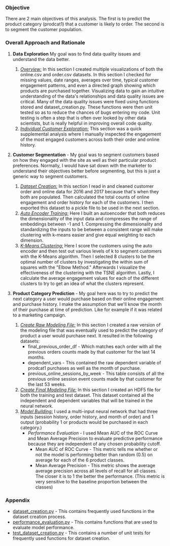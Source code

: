  ### Objective
There are 2 main objectives of this analysis. The first is to predict the product category (prodcat1) that a customer is likely to order. The second is to segment the customer population. 

### Overall Approach and Rationale 
 1. **Data Exploration** My goal was to find data quality issues and understand the data better.
    1. _[Overview:](https://github.com/bryeomans90/shfly/blob/ben/1_Data%20Exploration_1-Overview.ipynb)_ In this section I created multiple visualizations of both the online.csv and order.csv datasets. In this section I checked for missing values, date ranges, averages over time, typical customer engagement patterns, and even a directed graph showing which products are purchased together. Visualizing data to gain an intuitive understanding of the data's relationships and data quality issues are critical. Many of the data quality issues were fixed using functions stored and dataset_creation.py. These functions were then unit tested so as to reduce the chances of bugs entering my code. Unit testing is often a step that is often over looked by other data scientists, but is really helpful in improving overall code quality.
    2. _[Individual Customer Exploration:](https://github.com/bryeomans90/shfly/blob/ben/1_Data%20Exploration_2-Individual-Customer-Exploration.ipynb)_ This section was a quick supplemental analysis where I manually inspected the engagement of the most engaged customers across both their order and online history.
 2. **Customer Segmentation** - My goal was to segment customers based on how they engaged with the site as well as their particular product preferences. Normally, I would have sat down with the marketer to understand their objectives better before segmenting, but this is just a generic way to segment customers.
    1. _[Dataset Creation:](https://github.com/bryeomans90/shfly/blob/ben/2_Customer_Segmentation_AE_1-Dataset_Creation.ipynb)_ In this section I read in and cleaned customer order and online data for 2016 and 2017 because that's when they both are populated. Then calculated the total counts of online engagement and order history for each of the customers. I then exported this dataset to a pickle file to be used in the next section.
    2. _[Auto Encoder Training:](https://github.com/bryeomans90/shfly/blob/ben/2_Customer_Segmentation_AE_2-AutoEncoder_Training.ipynb)_ Here I built an autoencoder that both reduces the dimensionality of the input data and compresses the range of embeddings between -1 and 1. Compressing the dimensionality and standardizing the inputs to be between a consistent range will make clustering with k-means easier and give equal weighting to each dimension. 
    3. _[K-Means Clustering:](https://github.com/bryeomans90/shfly/blob/ben/2_Customer_Segmentation_AE_3-K-Means%20Clustering.ipynb)_ Here I score the customers using the auto encoder and then test out various levels of k to segment customers with the K-Means algorithm. Then I selected 8 clusters to be the optimal number of clusters by investigating the within sum of squares with the "Elbow Method." Afterwards I visualize the effectiveness of the clustering with the TSNE algorithm. Lastly, I calculate the average engagement values for each of the different clusters to try to get an idea of what the clusters represent. 
    
 3. **Product Category Prediction** - My goal here was to try to predict the next category a user would purchase based on their online engagement and purchase history. I make the assumption that we'll know the month of their purchase at time of prediction. Like for example if it was related to a marketing campaign.
     1. _[Create Raw Modeling File:](https://github.com/bryeomans90/shfly/blob/ben/3_Product_Category_Prediction_1-Create%20Raw%20Modeling%20File.ipynb)_ In this section I created a raw version of the modeling file that was eventually used to predict the category of product a user would purchase next. It resulted in the following datasets:
        - final_previous_order_df - Which matches each order with all the previous orders counts made by that customer for the last 14 months. 
        - dependent_vars - This contained the raw dependent variable of prodcat1 purchases as well as the month of purchase.
        - previous_online_sessions_by_week - This table consists of all the previous online session event counts made by that customer for the last 53 weeks.
     2. _[Create Final Modeling File:](https://github.com/bryeomans90/shfly/blob/ben/3_Product_Category_Prediction_2-Create%20Final%20Modeling%20File.ipynb)_ In this section I created an HDF5 file for both the training and test dataset. This dataset contained all the independent and dependent variables that will be trained in the neural network.
     3. _[Model Building:](https://github.com/bryeomans90/shfly/blob/ben/3_Product_Category_Prediction_3-Model%20Building.ipynb)_ I used a multi-input neural network that had three inputs (session history, order history, and month of order) and 1 output (probability 1 or products would be purchased in each category.)
        - _Performance Evaluation_ - I used Mean AUC of the ROC Curve and Mean Average Precision to evaluate predictive performance because they are independent of any chosen probability cutoff.
          - Mean AUC of ROC Curve - This metric tells me whether or not the model is performing better than random (0.5) on average for each of the 6 product classes.
          - Mean Average Precision - This metric shows the average average precision across all levels of recall for all classes. The closer it is to 1 the better the performance. (This metric is very sensitive to the baseline proportion between the classes)

### Appendix
  - [dataset_creation.py](https://github.com/bryeomans90/shfly/blob/ben/dataset_creation.py) - This contains frequently used functions in the dataset creation process. 
  - [performance_evaluation.py](https://github.com/bryeomans90/shfly/blob/ben/performance_evaluation.py) - This contains functions that are used to evaluate model performance.
  - [test_dataset_creation.py](https://github.com/bryeomans90/shfly/blob/ben/test_dataset_creation.py) - This contains a number of unit tests for frequently used functions for dataset creation.
